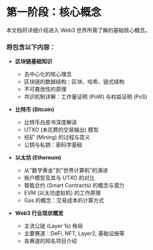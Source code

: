 # 第一阶段：核心概念

本文档将详细介绍进入 Web3 世界所需了解的基础核心概念。

### 将包含以下内容：

- **区块链基础知识**
  - 去中心化的核心理念
  - 区块链的数据结构：区块、哈希、链式结构
  - 不可篡改性的原理
  - 共识机制详解：工作量证明 (PoW) 与权益证明 (PoS)

- **比特币 (Bitcoin)**
  - 比特币白皮书深度解读
  - UTXO (未花费的交易输出) 模型
  - 挖矿 (Mining) 的过程与意义
  - 公钥与私钥：密码学基础

- **以太坊 (Ethereum)**
  - 从"数字黄金"到"世界计算机"的演进
  - 账户模型及其与 UTXO 的对比
  - 智能合约 (Smart Contracts) 的概念与潜力
  - EVM (以太坊虚拟机) 的工作原理
  - Gas 的概念：交易成本的计算方式

- **Web3 行业现状概览**
  - 主流公链 (Layer 1s) 格局
  - 主要赛道：DeFi, NFT, Layer2, 基础设施等
  - 各赛道的知名项目介绍 